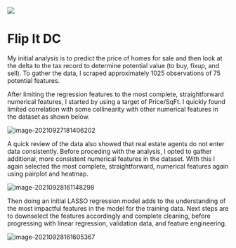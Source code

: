 ![](https://github.com/arbgar/metis/raw/main/Regression/Project/FID_logo.png)

# Flip It DC

My initial analysis is to predict the price of homes for sale and then look at the delta to the tax record to determine potential value (to buy, fixup, and sell). To gather the data, I scraped approximately 1025 observations of 75 potential features.

After limiting the regression features to the most complete, straightforward numerical features, I started by using a target of Price/SqFt.  I quickly found limited correlation with some collinearity with other numerical features in the dataset as shown below. 

![image-20210927181406202](/Users/alisongarrett/Documents/GitHub/metis/Regression/Project/Deliverables/image-20210927181406202.png)

A quick review of the data also showed that real estate agents do not enter data consistently. Before proceding with the analysis, I opted to gather additional, more consistent numerical features in the dataset. With this I again selected the most complete, straightforward, numerical features again using pairplot and heatmap.

![image-20210928161148298](/Users/alisongarrett/Documents/GitHub/metis/Regression/Project/Deliverables/image-20210928161148298.png)

Then doing an initial LASSO regression model adds to the understanding of the most impactful features in the model for the training data.  Next steps are to downselect the features accordingly and complete cleaning, before progressing with linear regression, validation data, and feature engineering.

![image-20210928161605367](/Users/alisongarrett/Documents/GitHub/metis/Regression/Project/Deliverables/image-20210928161605367.png)
